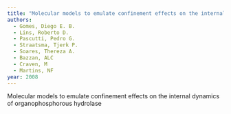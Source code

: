 ```yaml
---
title: "Molecular models to emulate confinement effects on the internal dynamics of organophosphorous hydrolase"
authors:
  - Gomes, Diego E. B.
  - Lins, Roberto D.
  - Pascutti, Pedro G.
  - Straatsma, Tjerk P.
  - Soares, Thereza A.
  - Bazzan, ALC
  - Craven, M
  - Martins, NF
year: 2008
---
```


Molecular models to emulate confinement effects on the internal dynamics of organophosphorous hydrolase
